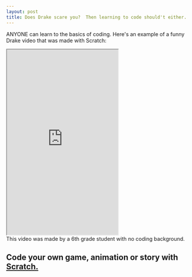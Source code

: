 ```yaml
---
layout: post
title: Does Drake scare you?  Then learning to code should't either.
---
```


ANYONE can learn to the basics of coding. Here's an example of a funny Drake video that was made with Scratch:
<br>
<iframe src="https://scratch.mit.edu/projects/87695965/" style="width=500px; height:500px; float:middle"></iframe>
<br>
This video was made by a 6th grade student with no coding background.

<br>
<h2>Code your own game, animation or story with 
<a href="https://scratch.mit.edu/">Scratch.</h2><br>
</span>
